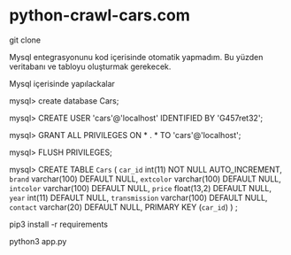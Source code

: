 # python-crawl-cars.com

git clone 

Mysql entegrasyonunu kod içerisinde otomatik yapmadım. Bu yüzden veritabanı ve tabloyu oluşturmak gerekecek.

Mysql içerisinde yapılackalar

mysql> create database Cars;

mysql> CREATE USER 'cars'@'localhost' IDENTIFIED BY 'G457ret32';

mysql> GRANT ALL PRIVILEGES ON * . * TO 'cars'@'localhost';

mysql> FLUSH PRIVILEGES;

mysql> CREATE TABLE `Cars` (
  `car_id` int(11) NOT NULL AUTO_INCREMENT,
  `brand` varchar(100) DEFAULT NULL,
  `extcolor` varchar(100) DEFAULT NULL,
  `intcolor` varchar(100) DEFAULT NULL,
  `price` float(13,2) DEFAULT NULL,
  `year` int(11) DEFAULT NULL,
  `transmission` varchar(100) DEFAULT NULL,
  `contact` varchar(20) DEFAULT NULL,
  PRIMARY KEY (`car_id`)
) ;


pip3 install -r requirements

python3 app.py
